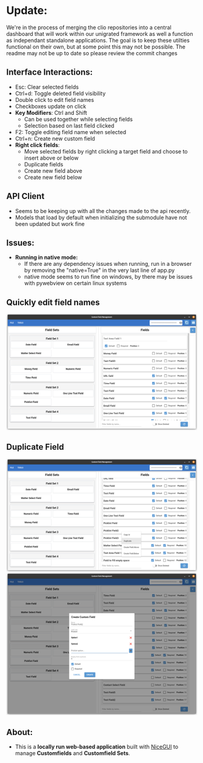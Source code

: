 # Update:
We're in the process of merging the clio repositories into a central dashboard that will work within our unigrated framework as well a function as independant standalone applications. The goal is to keep these utilties functional on their own, but at some point this may not be possible. The readme may not be up to date so please review the commit changes

## Interface Interactions:
- Esc: Clear selected fields
- Ctrl+d: Toggle deleted field visibility
- Double click to edit field names
- Checkboxes update on click
- **Key Modifiers**: Ctrl and Shift
    - Can be used together while selecting fields
    - Selection based on last field clicked
- F2: Toggle editing field name when selected
- Ctrl+n: Create new custom field
- **Right click fields**:
    - Move selected fields by right clicking a target field and choose to insert above or below
    - Duplicate fields
    - Create new field above
    - Create new field below

## API Client
- Seems to be keeping up with all the changes made to the api recently.
- Models that load by default when initializing the submodule have not been updated but work fine

## Issues:
- **Running in native mode:**
    - If there are any dependency issues when running, run in a browser by removing the "native=True" in the very last line of app.py
    - native mode seems to run fine on windows, by there may be issues with pywebview on certain linux systems

## Quickly edit field names
![](screenshots/rename_field.png)
## Duplicate Field
![](screenshots/context_menu1.png)
![](screenshots/duplicate_field.png)

## About:
- This is a **locally run web-based application** built with [NiceGUI](https://github.com/zauberzeug/nicegui) to manage **Customfields** and **Customfield Sets**.